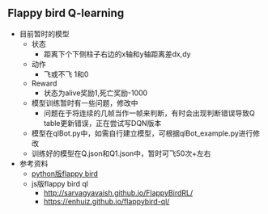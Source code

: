 ## Flappy bird Q-learning

* 目前暂时的模型
	* 状态
		* 距离下个下侧柱子右边的x轴和y轴距离差dx,dy
	* 动作
		* 飞或不飞 1和0
	* Reward
		* 状态为alive奖励1,死亡奖励-1000
	* 模型训练暂时有一些问题，修改中
	    * 问题在于将连续的几帧当作一帧来判断，有时会出现判断错误导致Q table更新错误，正在尝试写DQN版本
    * 模型在qlBot.py中，如需自行建立模型，可根据qlBot_example.py进行修改
    * 训练好的模型在Q.json和Q1.json中，暂时可飞50次+左右
* 参考资料
	* [python版flappy bird](https://github.com/sourabhv/FlapPyBird)
	* js版flappy bird ql
		* http://sarvagyavaish.github.io/FlappyBirdRL/
		* https://enhuiz.github.io/flappybird-ql/
